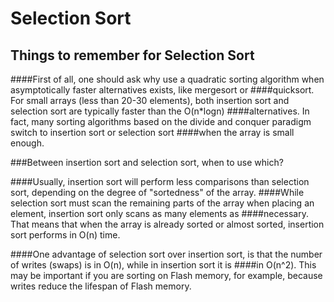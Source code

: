 # Selection Sort
## Things to remember for Selection Sort
####First of all, one should ask why use a quadratic sorting algorithm when asymptotically faster alternatives exists, like mergesort or ####quicksort. For small arrays (less than 20-30 elements), both insertion sort and selection sort are typically faster than the O(n*logn)  ####alternatives. In fact, many sorting algorithms based on the divide and conquer paradigm switch to insertion sort or selection sort  ####when the array is small enough.

###Between insertion sort and selection sort, when to use which?

####Usually, insertion sort will perform less comparisons than selection sort, depending on the degree of "sortedness" of the array.  ####While selection sort must scan the remaining parts of the array when placing an element, insertion sort only scans as many elements as  ####necessary. That means that when the array is already sorted or almost sorted, insertion sort performs in O(n) time.

####One advantage of selection sort over insertion sort, is that the number of writes (swaps) is in O(n), while in insertion sort it is  ####in O(n^2). This may be important if you are sorting on Flash memory, for example, because writes reduce the lifespan of Flash memory.

